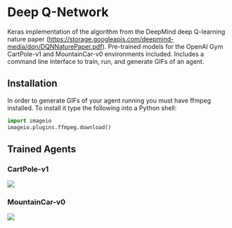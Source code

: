 # Deep Q-Network
Keras implementation of the algorithm from the DeepMind deep Q-learning nature paper 
(https://storage.googleapis.com/deepmind-media/dqn/DQNNaturePaper.pdf). 
Pre-trained models for the OpenAI Gym CartPole-v1 and MountainCar-v0 environments included.
Includes a command line interface to train, run, and generate GIFs of an agent.
## Installation
In order to generate GIFs of your agent running you must have ffmpeg installed.
To install it type the following into a Python shell:
```python
import imageio
imageio.plugins.ffmpeg.download()
```
## Trained Agents
### CartPole-v1
![](gifs/CartPole-v1.gif?raw=true)
### MountainCar-v0
![](gifs/MountainCar-v0.gif?raw=true)